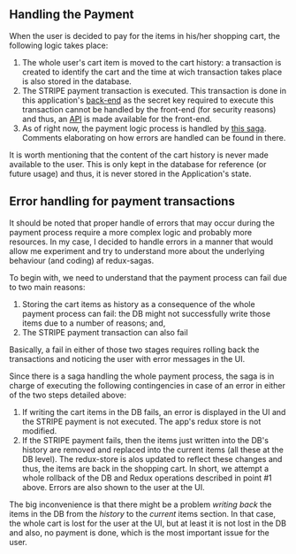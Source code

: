 ## Handling the Payment

When the user is decided to pay for the items in his/her shopping cart, the following logic takes place:

1. The whole user's cart item is moved to the cart history: a transaction is created to identify the cart and the time at wich transaction takes place is also stored in the database.
2. The STRIPE payment transaction is executed. This transaction is done in this application's [back-end](./server.js) as the secret key required to execute this transaction cannot be handled by the front-end (for security reasons) and thus, an [API](./src/api/api.ts) is made available for the front-end.
3. As of right now, the payment logic process is handled by [this saga](./src/redux/cart/cart.payment.saga.ts). Comments elaborating on how errors are handled can be found in there.

It is worth mentioning that the content of the cart history is never made available to the user. This is only kept in the database for reference (or future usage) and thus, it is never stored in the Application's state.

## Error handling for payment transactions

It should be noted that proper handle of errors that may occur during the payment process require a more complex logic and probably more resources. In my case, I decided to handle errors in a manner that would allow me experiment and try to understand more about the underlying behaviour (and coding) af redux-sagas.

To begin with, we need to understand that the payment process can fail due to two main reasons:

1. Storing the cart items as history as a consequence of the whole payment process can fail: the DB might not successfully write those items due to a number of reasons; and,
2. The STRIPE payment transaction can also fail

Basically, a fail in either of those two stages requires rolling back the transactions and noticing the user with error messages in the UI.

Since there is a saga handling the whole payment process, the saga is in charge of executing the following contingencies in case of an error in either of the two steps detailed above:

1. If writing the cart items in the DB fails, an error is displayed in the UI and the STRIPE payment is not executed. The app's redux store is not modified.
2. If the STRIPE payment fails, then the items just written into the DB's history are removed and replaced into the current items (all these at the DB level). The redux-store is alos updated to reflect these changes and thus, the items are back in the shopping cart. In short, we attempt a whole rollback of the DB and Redux operations described in point #1 above. Errors are also shown to the user at the UI.

The big inconvenience is that there might be a problem _writing back_ the items in the DB from the _history_ to the _current_ items section. In that case, the whole cart is lost for the user at the UI, but at least it is not lost in the DB and also, no payment is done, which is the most important issue for the user.

